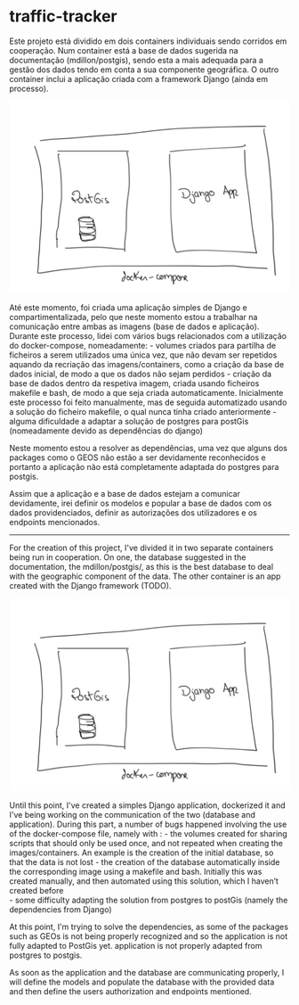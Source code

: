 # traffic-tracker

Este projeto está dividido em dois containers individuais sendo corridos em cooperação. Num container está a base de dados sugerida na documentação (mdillon/postgis), sendo esta a mais adequada para a gestão dos dados tendo em conta a 
sua componente geográfica. O outro container inclui a aplicação criada com a framework Django (ainda em processo).

![img_1.png](img_1.png)

Até este momento, foi criada uma aplicação simples de Django e compartimentalizada, pelo que neste momento estou a trabalhar
na comunicação entre ambas as imagens (base de dados e aplicação). Durante este processo, lidei com vários bugs relacionados
com a utilização do docker-compose, nomeadamente:
    - volumes criados para partilha de ficheiros a serem utilizados uma única vez, que não devam ser repetidos aquando 
da recriação das imagens/containers, como a criação da base de dados inicial, de modo a que os dados não sejam perdidos
    - criação da base de dados dentro da respetiva imagem, criada usando ficheiros makefile e bash, de modo a que seja 
criada automaticamente. Inicialmente este processo foi feito manualmente, mas de seguida automatizado usando a solução do
ficheiro makefile, o qual nunca tinha criado anteriormente
    - alguma dificuldade a adaptar a solução de postgres para postGis (nomeadamente devido as dependências do django)

Neste momento estou a resolver as dependências, uma vez que alguns dos packages como o GEOS não estão a ser devidamente
reconhecidos e portanto a aplicação não está completamente adaptada do postgres para postgis.

Assim que a aplicação e a base de dados estejam a comunicar devidamente, irei definir os modelos e popular a base
de dados com os dados providenciados, definir as autorizações dos utilizadores e os endpoints mencionados.



________

For the creation of this project, I've divided it in two separate containers being run in cooperation. 
On one, the database suggested in the documentation, the mdillon/postgis/, as this is the best database to deal with the geographic component of the
data. The other container is an app created with the Django framework (TODO).

![img_1.png](img_1.png)

Until this point, I've created a simples Django application, dockerized it and I've being working on the communication
of the two (database and application). During this part, a number of bugs happened involving the use of the docker-compose file, namely with :
    - the volumes created for sharing scripts that should only be used once, and not repeated when creating the images/containers. An example is the creation of the initial database, so that the data is not lost
    - the creation of the database automatically inside the corresponding image using a makefile and bash. Initially this was created manually, and then automated using this solution, which I haven’t created before  
    - some difficulty adapting the solution from postgres to postGis (namely the dependencies from Django)

At this point, I'm trying to solve the dependencies, as some of the packages such as GEOs is not being properly recognized and so the application is not fully adapted to PostGis yet. 
application is not properly adapted from postgres to postgis. 

As soon as the application and the database are communicating properly, I will define the models and populate the 
database with the provided data and then define the users authorization and endpoints mentioned.
